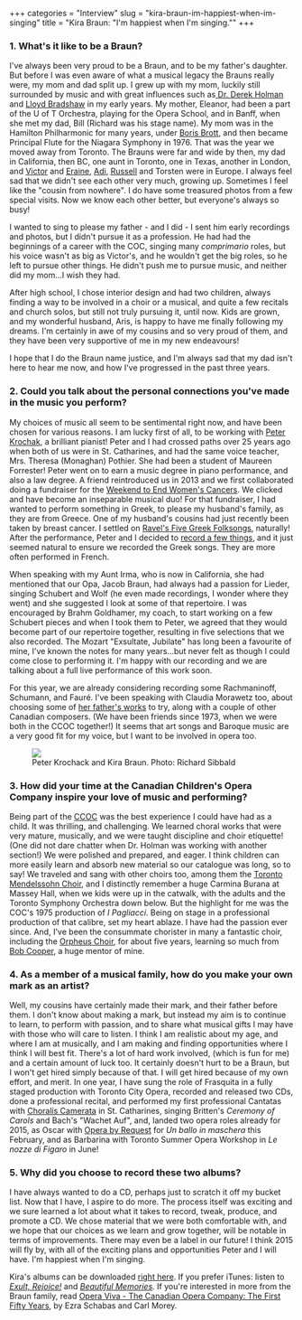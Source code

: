 +++
categories = "Interview"
slug = "kira-braun-im-happiest-when-im-singing"
title = "Kira Braun: &quot;I&#039;m happiest when I&#039;m singing.&quot;"
+++

<h3>1. What's it like to be a Braun?<br>
</h3>
<p>
	I've always been very proud to be a Braun, and to be my father's daughter. But before I was even aware of what a musical legacy the Brauns really were, my mom and dad split up. I grew up with my mom, luckily still surrounded by music and with great influences such as<a href="http://www.musiccentre.ca/node/37210/biography" target="_blank"> Dr. Derek Holman</a> and <a href="http://www.thecanadianencyclopedia.ca/en/article/lloyd-bradshaw-emc/" target="_blank">Lloyd Bradshaw</a> in my early years. My mother, Eleanor, had been a part of the U of T Orchestra, playing for the Opera School, and in Banff, when she met my dad, Bill (Richard was his stage name). My mom was in the Hamilton Philharmonic for many years, under <a href="http://borisbrott.com/default.html" target="_blank">Boris Brott</a>, and then became Principal Flute for the Niagara Symphony in 1976. That was the year we moved away from Toronto. The Brauns were far and wide by then, my dad in California, then BC, one aunt in Toronto, one in Texas, another in London, and <a href="http://www.thecanadianencyclopedia.ca/en/article/victor-braun-emc/" target="_blank">Victor</a> and <a href="http://www.music.utoronto.ca/faculty/faculty_members/instructors_s_to_z/Eraine_Schwing-Braun.htm" target="_blank">Eraine</a>, <a href="http://www.adibraun.com/#/" target="_blank">Adi</a>, <a href="http://www.russellbraun.com/" target="_blank">Russell</a> and Torsten were in Europe. I always feel sad that we didn't see each other very much, growing up. Sometimes I feel like the "cousin from nowhere". I do have some treasured photos from a few special visits. Now we know each other better, but everyone's always so busy!
</p>
<p>
	I wanted to sing to please my father - and I did - I sent him early recordings and photos, but I didn't pursue it as a profession. He had had the beginnings of a career with the COC, singing many <em>comprimario</em> roles, but his voice wasn't as big as Victor's, and he wouldn't get the big roles, so he left to pursue other things. He didn't push me to pursue music, and neither did my mom...I wish they had.
</p>
<p>
	After high school, I chose interior design and had two children, always finding a way to be involved in a choir or a musical, and quite a few recitals and church solos, but still not truly pursuing it, until now. Kids are grown, and my wonderful husband, Aris, is happy to have me finally following my dreams. I'm certainly in awe of my cousins and so very proud of them, and they have been very supportive of me in my new endeavours!
</p>
<p>
	I hope that I do the Braun name justice, and I'm always sad that my dad isn't here to hear me now, and how I've progressed in the past three years.
</p>
<h3>2. Could you talk about the personal connections you've made in the music you perform?</h3>
<p>
	My choices of music all seem to be sentimental right now, and have been chosen for various reasons. I am lucky first of all, to be working with <a href="http://www.akcanada.com/about.cfm" target="_blank">Peter Krochak</a>, a brilliant pianist! Peter and I had crossed paths over 25 years ago when both of us were in St. Catharines, and had the same voice teacher, Mrs. Theresa (Monaghan) Pothier. She had been a student of Maureen Forrester! Peter went on to earn a music degree in piano performance, and also a law degree. A friend reintroduced us in 2013 and we first collaborated doing a fundraiser for the <a href="http://www.endcancer.ca/index.html" target="_blank">Weekend to End Women's Cancers</a>. We clicked and have become an inseparable musical duo! For that fundraiser, I had wanted to perform something in Greek, to please my husband's family, as they are from Greece. One of my husband's cousins had just recently been taken by breast cancer. I settled on <a href="http://imslp.org/wiki/5_M%C3%A9lodies_populaires_grecques_%28Ravel,_Maurice%29" target="_blank">Ravel's Five Greek Folksongs</a>, naturally! After the performance, Peter and I decided to <a href="http://www.cdbaby.com/Artist/KiraBraunSoprano" target="_blank">record a few things</a>, and it just seemed natural to ensure we recorded the Greek songs. They are more often performed in French.
</p>
<p>
	When speaking with my Aunt Irma, who is now in California, she had mentioned that our Opa, Jacob Braun, had always had a passion for Lieder, singing Schubert and Wolf (he even made recordings, I wonder where they went) and she suggested I look at some of that repertoire. I was encouraged by Brahm Goldhamer, my coach, to start working on a few Schubert pieces and when I took them to Peter, we agreed that they would become part of our repertoire together, resulting in five selections that we also recorded. The Mozart "Exsultate, Jubilate" has long been a favourite of mine, I've known the notes for many years...but never felt as though I could come close to performing it. I'm happy with our recording and we are talking about a full live performance of this work soon.
</p>
<p>
	For this year, we are already considering recording some Rachmaninoff, Schumann, and Fauré. I've been speaking with Claudia Morawetz too, about choosing some of <a href="http://www.oskarmorawetz.com/Tabs/TabHome/index.php" target="_blank">her father's works</a> to try, along with a couple of other Canadian composers. (We have been friends since 1973, when we were both in the CCOC together!) It seems that art songs and Baroque music are a very good fit for my voice, but I want to be involved in opera too.
</p>
<figure data-type="image"><a href="/webhook-uploads/1428851518086/KiraPeter.jpg"><img data-resize-src="http://lh3.googleusercontent.com/EKYy8VD72Lav4YWdLYp5xox9N3hl56H2mt3i1M6BIJSDIUlkkQRH43GD1yYrUCqEuQ5DWlG8WNGOY1FCbZJXNOXyYxLT" src="http://lh3.googleusercontent.com/EKYy8VD72Lav4YWdLYp5xox9N3hl56H2mt3i1M6BIJSDIUlkkQRH43GD1yYrUCqEuQ5DWlG8WNGOY1FCbZJXNOXyYxLT=s1200"></a><figcaption>Peter Krochack and Kira Braun. Photo: Richard Sibbald</figcaption></figure>
<h3></h3>
<h3>3. How did your time at the Canadian Children's Opera Company inspire your love of music and performing?</h3>
<p>
	Being part of the <a href="http://www.canadianchildrensopera.com/" target="_blank">CCOC</a> was the best experience I could have had as a child. It was thrilling, and challenging. We learned choral works that were very mature, musically, and we were taught discipline and choir etiquette! (One did not dare chatter when Dr. Holman was working with another section!) We were polished and prepared, and eager. I think children can more easily learn and absorb new material so our catalogue was long, so to say! We traveled and sang with other choirs too, among them the <a href="http://www.tmchoir.org/" target="_blank">Toronto Mendelssohn Choir</a>, and I distinctly remember a huge Carmina Burana at Massey Hall, when we kids were up in the catwalk, with the adults and the Toronto Symphony Orchestra down below. But the highlight for me was the COC's 1975 production of <em>I Pagliacci</em>. Being on stage in a professional production of that calibre, set my heart ablaze. I have had the passion ever since. And, I've been the consummate chorister in many a fantastic choir, including the <a href="http://www.orpheuschoirtoronto.com/" target="_blank">Orpheus Choir</a>, for about five years, learning so much from <a href="http://www.thecanadianencyclopedia.ca/en/article/robert-cooper-emc/" target="_blank">Bob Cooper</a>, a huge mentor of mine.
</p>
<h3>4. As a member of a musical family, how do you make your own mark as an artist?</h3>
<p>
	Well, my cousins have certainly made their mark, and their father before them. I don't know about making a mark, but instead my aim is to continue to learn, to perform with passion, and to share what musical gifts I may have with those who will care to listen. I think I am realistic about my age, and where I am at musically, and I am making and finding opportunities where I think I will best fit. There's a lot of hard work involved, (which is fun for me) and a certain amount of luck too. It certainly doesn't hurt to be a Braun, but I won't get hired simply because of that. I will get hired because of my own effort, and merit. In one year, I have sung the role of Frasquita in a fully staged production with Toronto City Opera, recorded and released two CDs, done a professional recital, and performed my first professional Cantatas with <a href="http://www.choraliscamerata.com/" target="_blank">Choralis Camerata</a> in St. Catharines, singing Britten's <em>Ceremony of Carols</em> and Bach's "Wachet Auf", and, landed two opera roles already for 2015, as Oscar with <a href="http://operabyrequest.ca/wordpress/" target="_blank">Opera by Request</a> for <em>Un ballo in maschera</em> this February, and as Barbarina with Toronto Summer Opera Workshop in <em>Le nozze di Figaro</em> in June!
</p>
<h3>5. Why did you choose to record these two albums?</h3>
<p>
	I have always wanted to do a CD, perhaps just to scratch it off my bucket list. Now that I have, I aspire to do more. The process itself was exciting and we sure learned a lot about what it takes to record, tweak, produce, and promote a CD. We chose material that we were both comfortable with, and we hope that our choices as we learn and grow together, will be notable in terms of improvements. There may even be a label in our future! I think 2015 will fly by, with all of the exciting plans and opportunities Peter and I will have. I'm happiest when I'm singing.
</p>
<p class="intro">
	Kira's albums can be downloaded <a href="http://www.cdbaby.com/Artist/KiraBraunSoprano" target="_blank">right here</a>. If you prefer iTunes: listen to <a href="https://itunes.apple.com/ca/album/exult-rejoice!/id939010619" target="_blank"><em>Exult, Rejoice!</em></a> and <em><a href="https://itun.es/ca/KOvw0" target="_blank">Beautiful Memories</a>. </em>If you're interested in more from the Braun family, read <a href="http://www.amazon.ca/Opera-Viva-Canadian-Company-First/dp/1550023462" target="_blank">Opera Viva - The Canadian Opera Company: The First Fifty Years</a>, by Ezra Schabas and Carl Morey.
</p>
